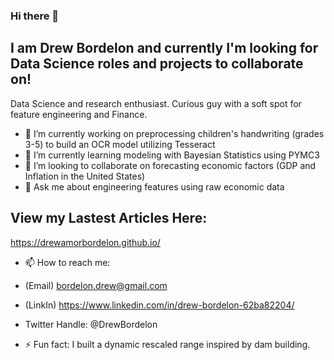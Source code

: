 ### Hi there 👋


## I am Drew Bordelon and currently I'm looking for Data Science roles and projects to collaborate on!
Data Science and research enthusiast.
Curious guy with a soft spot for feature engineering and Finance.

- 🔭 I’m currently working on preprocessing children's handwriting (grades 3-5) to build an OCR model utilizing Tesseract
- 🌱 I’m currently learning modeling with Bayesian Statistics using PYMC3
- 👯 I’m looking to collaborate on forecasting economic factors (GDP and Inflation in the United States)
- 💬 Ask me about engineering features using raw economic data

## View my Lastest Articles Here:
https://drewamorbordelon.github.io/

- 📫 How to reach me: 
- (Email) <bordelon.drew@gmail.com>
- (LinkIn) <https://www.linkedin.com/in/drew-bordelon-62ba82204/>
- Twitter Handle: @DrewBordelon

- ⚡ Fun fact: I built a dynamic rescaled range inspired by dam building.  
             
